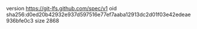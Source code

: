 version https://git-lfs.github.com/spec/v1
oid sha256:d0ed20b42932e937d597516e77ef7aaba12913dc2d01f03e42edeae936bfe0c3
size 2868
